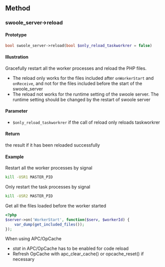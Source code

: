 ## Method

### swoole_server->reload

#### Prototype

```php
bool swoole_server->reload(bool $only_reload_taskworkrer = false)
```

#### Illustration

Gracefully restart all the worker processes and reload the PHP files.

- The reload only works for the files included after `onWorkerStart` and `onReceive`, and not for the files included before the start of the swoole_server 
- The reload not works for the runtime setting of the swoole server. The runtime setting should be changed by the restart of swoole server

#### Parameter

* `$only_reload_taskworkrer` if the call of reload only reloads taskworkrer

#### Return

the result if it has been reloaded successfully 

#### Example

Restart all the worker processes by signal

``` bash
kill -USR1 MASTER_PID
```

Only restart the task processes by signal

``` bash
kill -USR2 MASTER_PID
```

Get all the files loaded before the worker started

``` php
<?php
$server->on('WorkerStart', function($serv, $workerId) {
    var_dump(get_included_files());
});
```

When using APC/OpCache

* *stat* in APC/OpCache has to be enabled for code reload
* Refresh OpCache with apc_clear_cache() or opcache_reset() if necessary
